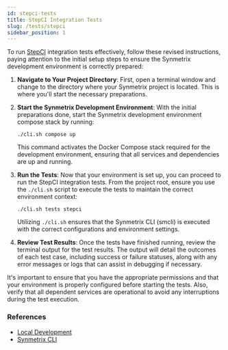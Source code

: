 ```yaml
---
id: stepci-tests
title: StepCI Integration Tests
slug: /tests/stepci
sidebar_position: 1
---
```


To run [StepCI](https://step.ci/) integration tests effectively, follow these revised instructions, paying attention to the initial setup steps to ensure the Synmetrix development environment is correctly prepared:

1. **Navigate to Your Project Directory**: First, open a terminal window and change to the directory where your Synmetrix project is located. This is where you'll start the necessary preparations.

2. **Start the Synmetrix Development Environment**: With the initial preparations done, start the Synmetrix development environment compose stack by running:
   ```
   ./cli.sh compose up
   ```
   This command activates the Docker Compose stack required for the development environment, ensuring that all services and dependencies are up and running.

3. **Run the Tests**: Now that your environment is set up, you can proceed to run the StepCI integration tests. From the project root, ensure you use the `./cli.sh` script to execute the tests to maintain the correct environment context:
   ```
   ./cli.sh tests stepci
   ```
   Utilizing `./cli.sh` ensures that the Synmetrix CLI (smcli) is executed with the correct configurations and environment settings.

4. **Review Test Results**: Once the tests have finished running, review the terminal output for the test results. The output will detail the outcomes of each test case, including success or failure statuses, along with any error messages or logs that can assist in debugging if necessary.

It's important to ensure that you have the appropriate permissions and that your environment is properly configured before starting the tests. Also, verify that all dependent services are operational to avoid any interruptions during the test execution.

### References

- [Local Development](../development/local-development)
- [Synmetrix CLI](../development/cli)